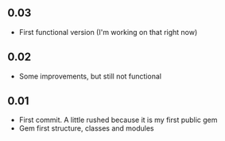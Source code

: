 0.03
---

* First functional version (I'm working on that right now)

0.02
---

* Some improvements, but still not functional

0.01
---

* First commit. A little rushed because it is my first public gem
* Gem first structure, classes and modules


